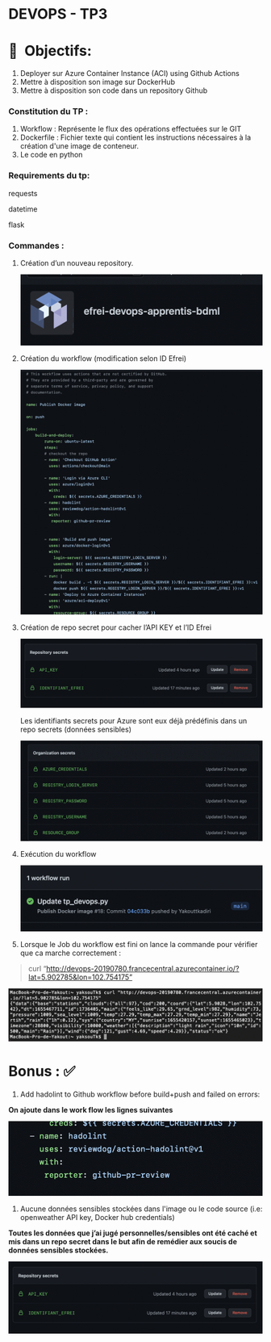 # DEVOPS - TP3

# 🎯  Objectifs:

1. Deployer sur Azure Container Instance (ACI) using Github Actions
2. Mettre à disposition son image sur DockerHub
3. Mettre à disposition son code dans un repository Github

### Constitution du TP :

1. Workflow : Représente le flux des opérations effectuées sur le GIT
2. Dockerfile : Fichier texte qui contient les instructions nécessaires à la création d'une image de conteneur.
3. Le code en python

### Requirements du tp:

requests

datetime 

flask

### Commandes :

1. Création d’un nouveau repository.
    
    ![Untitled](DEVOPS%20-%20TP3%2055abcbdbb10e4070aa6062a89d5c1f7b/Untitled.png)
    

1. Création du workflow (modification selon ID Efrei)
    
    ![Untitled](DEVOPS%20-%20TP3%2055abcbdbb10e4070aa6062a89d5c1f7b/Untitled%201.png)
    
2. Création de repo secret pour cacher l’API KEY et l’ID Efrei
    
    ![Untitled](DEVOPS%20-%20TP3%2055abcbdbb10e4070aa6062a89d5c1f7b/Untitled%202.png)
    
    Les identifiants secrets pour Azure sont eux déjà prédéfinis dans un repo secrets (données sensibles)
    
    ![Untitled](DEVOPS%20-%20TP3%2055abcbdbb10e4070aa6062a89d5c1f7b/Untitled%203.png)
    
3. Exécution du workflow 
    
    ![Untitled](DEVOPS%20-%20TP3%2055abcbdbb10e4070aa6062a89d5c1f7b/Untitled%204.png)
    

1. Lorsque le Job du workflow est fini on lance la commande pour vérifier que ca marche correctement : 

> curl “http://devops-20190780.francecentral.azurecontainer.io/?lat=5.902785&lon=102.754175”
> 

![Untitled](DEVOPS%20-%20TP3%2055abcbdbb10e4070aa6062a89d5c1f7b/Untitled%205.png)

# Bonus : ****✅****

1. Add hadolint to Github workflow before build+push and failed on errors:

**On ajoute dans le work flow les lignes suivantes**

![Untitled](DEVOPS%20-%20TP3%2055abcbdbb10e4070aa6062a89d5c1f7b/Untitled%206.png)

1. Aucune données sensibles stockées dans l'image ou le code source (i.e: openweather API key, Docker hub credentials)

**Toutes les données que j’ai jugé personnelles/sensibles ont été caché et mis dans un repo secret dans le but afin de remédier aux soucis de données sensibles stockées.**

![Untitled](DEVOPS%20-%20TP3%2055abcbdbb10e4070aa6062a89d5c1f7b/Untitled%202.png)